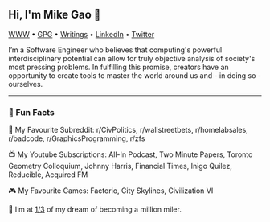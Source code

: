 ## Hi, I'm Mike Gao 👋

<a href="https://www.mikegao.net">WWW</a> •
<a href="https://keyoxide.org/contact@mikegao.net">GPG</a> •
<a href="https://log.mikegao.net">Writings</a> •
<a href="https://www.linkedin.com/in/zenghao">LinkedIn</a> •
<a href="https://www.twitter.com/gaozenghao">Twitter</a>

I’m a Software Engineer who believes that computing's powerful interdisciplinary potential can allow for truly objective analysis of society's most pressing problems. In fulfilling this promise, creators have an opportunity to create tools to master the world around us and - in doing so - ourselves.

---

### 🧐 Fun Facts
💬 My Favourite Subreddit: r/CivPolitics, r/wallstreetbets, r/homelabsales, r/badcode, r/GraphicsProgramming, r/zfs

📺 My Youtube Subscriptions: All-In Podcast, Two Minute Papers, Toronto Geometry Colloquium, Johnny Harris, Financial Times, Inigo Quilez, Reducible, Acquired FM

🎮 My Favourite Games: Factorio, City Skylines, Civilization VI

🛫 I’m at [1/3](https://myflightpath.club/@gao/map) of my dream of becoming a million miler.

